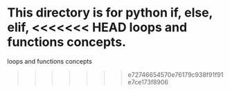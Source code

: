 This directory is for python if, else, elif,
<<<<<<< HEAD
loops and functions concepts.
=======
loops and functions concepts
>>>>>>> e72746654570e76179c938f91f91e7ce173f8906
